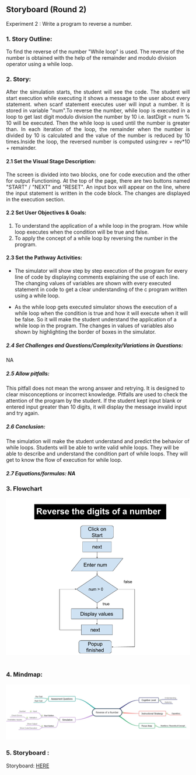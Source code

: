 ## Storyboard (Round 2)

Experiment 2 : Write a program to reverse a number.

### 1. Story Outline:
To find the reverse of the number "While loop" is used. The reverse of the number is obtained with the help of the remainder and modulo division operator using a while loop.

### 2. Story:
<div align="justify">
After the simulation starts, the student will see the code. The student will start execution while executing it shows a message to the user about every statement. when scanf statement executes user will input a number. It is stored in variable "num".To reverse the number, while loop is executed in a loop to get last digit modulo division the number by 10 i.e. lastDigit = num % 10 will be executed. Then the while loop is used until the number is greater than. In each iteration of the loop, the remainder when the number is divided by 10 is calculated and the value of the number is reduced by 10 times.Inside the loop, the reversed number is computed using:rev = rev*10 + remainder.
</div>


#### 2.1 Set the Visual Stage Description:
<div align="justify">
The screen is divided into two blocks, one for code execution and the other for output Functioning. At the top of the page, there are two buttons named "START" / "NEXT" and "RESET". An input box will appear on the line, where the input statement is written in the code block. The changes are displayed in the execution section.
</div>


#### 2.2 Set User Objectives & Goals:
1. To understand the application of a while loop in the program. How while loop executes when the condition will be true and false.
2. To apply the concept of a while loop by reversing the number in the program.


#### 2.3 Set the Pathway Activities:
- The simulator will show step by step execution of the program for every line of code by displaying comments explaining the use of each line. The changing values of variables are shown with every executed statement in code to get a clear understanding of the c program written using a while loop.

- As the while loop gets executed simulator shows the execution of a while loop when the condition is true and how it will execute when it will be false. So it will make the student understand the application of a while loop in the program. The changes in values of variables also shown by highlighting the border of boxes in the simulator.    



##### 2.4 Set Challenges and Questions/Complexity/Variations in Questions:

NA

##### 2.5 Allow pitfalls:
This pitfall does not mean the wrong answer and retrying. It is designed to clear misconceptions or incorrect knowledge. Pitfalls are used to check the attention of the program by the student. If the student kept input blank or entered input greater than 10 digits, it will display the message invalid input and try again.

##### 2.6 Conclusion:
The simulation will make the student understand and predict the behavior of while loops. Students will be able to write valid while loops. They will be able to describe and understand the condition part of while loops. They will get to know the flow of execution for while loop.

##### 2.7 Equations/formulas: NA


### 3. Flowchart 
<img src="flowchart/flowchart-reverse-digits-num.png"/><br>
<br>

### 4. Mindmap:
<img src="mindmap/rev_num.JPG"/>

### 5. Storyboard :
Storyboard: <a href="storyboard/storyboard_reverse_num.gif"> HERE </a>

